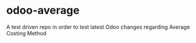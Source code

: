 # odoo-average
A test driven repo in order to test latest Odoo changes regarding Average Costing Method
